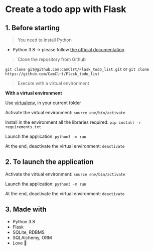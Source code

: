 # Create a todo app with Flask

## 1. Before starting

> You need to install Python

* Python 3.8  -> please follow [the official documentation](https://www.python.org/downloads/release/python-380/)


> Clone the repository from Github

`git clone git@github.com:CamClrt/Flask_todo_list.git`
or `git clone https://github.com/CamClrt/Flask_todo_list`


> Execute with a virtual environment

**With a virtual environment**

Use [virtualenv](https://pypi.org/project/virtualenv/), in your current folder

Activate the virtual environment:
`source env/bin/activate`  

Install in the environment all the libraries required:
`pip install -r requirements.txt`  

Launch the application:
`python3 -m run`  

At the end, deactivate the virtual environment:
`deactivate`

## 2. To launch the application

Activate the virtual environment:
`source env/bin/activate`  

Launch the application:
`python3 -m run`  

At the end, deactivate the virtual environment:
`deactivate`

## 3. Made with

* Python 3.8
* Flask
* SQLite, RDBMS
* SQLAlchemy, ORM
* Love 💙
